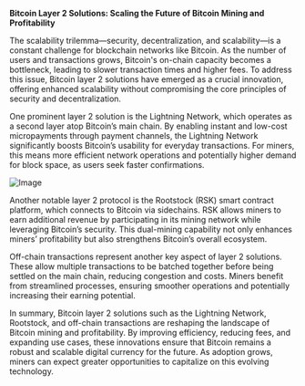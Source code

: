 **Bitcoin Layer 2 Solutions: Scaling the Future of Bitcoin Mining and Profitability**

The scalability trilemma—security, decentralization, and scalability—is a constant challenge for blockchain networks like Bitcoin. As the number of users and transactions grows, Bitcoin's on-chain capacity becomes a bottleneck, leading to slower transaction times and higher fees. To address this issue, Bitcoin layer 2 solutions have emerged as a crucial innovation, offering enhanced scalability without compromising the core principles of security and decentralization.

One prominent layer 2 solution is the Lightning Network, which operates as a second layer atop Bitcoin’s main chain. By enabling instant and low-cost micropayments through payment channels, the Lightning Network significantly boosts Bitcoin’s usability for everyday transactions. For miners, this means more efficient network operations and potentially higher demand for block space, as users seek faster confirmations.

![Image](https://github.com/user-attachments/assets/b8266eee-691e-4ee1-99ef-bfa10d234fd4)

Another notable layer 2 protocol is the Rootstock (RSK) smart contract platform, which connects to Bitcoin via sidechains. RSK allows miners to earn additional revenue by participating in its mining network while leveraging Bitcoin’s security. This dual-mining capability not only enhances miners’ profitability but also strengthens Bitcoin’s overall ecosystem.

Off-chain transactions represent another key aspect of layer 2 solutions. These allow multiple transactions to be batched together before being settled on the main chain, reducing congestion and costs. Miners benefit from streamlined processes, ensuring smoother operations and potentially increasing their earning potential.

In summary, Bitcoin layer 2 solutions such as the Lightning Network, Rootstock, and off-chain transactions are reshaping the landscape of Bitcoin mining and profitability. By improving efficiency, reducing fees, and expanding use cases, these innovations ensure that Bitcoin remains a robust and scalable digital currency for the future. As adoption grows, miners can expect greater opportunities to capitalize on this evolving technology.